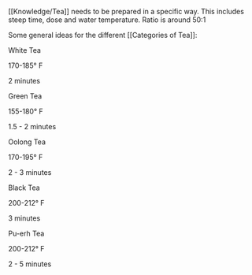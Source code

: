 [[Knowledge/Tea]] needs to be prepared in a specific way. This includes steep time, dose and water temperature. Ratio is around 50:1

Some general ideas for the different [[Categories of Tea]]:

White Tea

170-185° F

2 minutes

Green Tea

155-180° F

1.5 - 2 minutes

Oolong Tea

170-195° F

2 - 3 minutes

Black Tea

200-212° F

3 minutes

Pu-erh Tea

200-212° F

2 - 5 minutes



